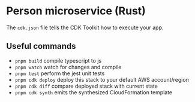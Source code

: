 # Person microservice (Rust)

The `cdk.json` file tells the CDK Toolkit how to execute your app.

## Useful commands

- `pnpm build` compile typescript to js
- `pnpm watch` watch for changes and compile
- `pnpm test` perform the jest unit tests
- `pnpm cdk deploy` deploy this stack to your default AWS account/region
- `pnpm cdk diff` compare deployed stack with current state
- `pnpm cdk synth` emits the synthesized CloudFormation template
